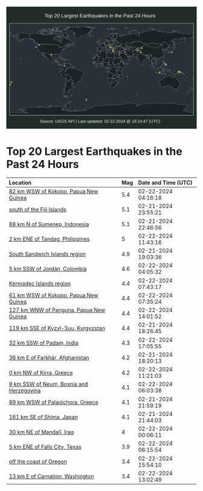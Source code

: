 ![Map](./map.png)

# Top 20 Largest Earthquakes in the Past 24 Hours

| Location | Mag | Date and Time (UTC) |
|:---|:---|:---|
| [82 km WSW of Kokopo, Papua New Guinea](https://earthquake.usgs.gov/earthquakes/eventpage/us7000m0pv) | 5.4 | 02-22-2024 04:16:18 |
| [south of the Fiji Islands](https://earthquake.usgs.gov/earthquakes/eventpage/us7000m0p8) | 5.1 | 02-21-2024 23:55:21 |
| [88 km N of Sumenep, Indonesia](https://earthquake.usgs.gov/earthquakes/eventpage/us7000m0n3) | 5.1 | 02-21-2024 22:46:56 |
| [2 km ENE of Tandag, Philippines](https://earthquake.usgs.gov/earthquakes/eventpage/us7000m0s7) | 5 | 02-22-2024 11:43:16 |
| [South Sandwich Islands region](https://earthquake.usgs.gov/earthquakes/eventpage/us7000m0m3) | 4.9 | 02-21-2024 19:03:36 |
| [5 km SSW of Jordán, Colombia](https://earthquake.usgs.gov/earthquakes/eventpage/us7000m0pr) | 4.6 | 02-22-2024 04:05:32 |
| [Kermadec Islands region](https://earthquake.usgs.gov/earthquakes/eventpage/us7000m0qi) | 4.4 | 02-22-2024 07:43:17 |
| [61 km WSW of Kokopo, Papua New Guinea](https://earthquake.usgs.gov/earthquakes/eventpage/us7000m0qf) | 4.4 | 02-22-2024 07:35:24 |
| [127 km WNW of Panguna, Papua New Guinea](https://earthquake.usgs.gov/earthquakes/eventpage/us7000m0tq) | 4.4 | 02-22-2024 14:01:52 |
| [119 km SSE of Kyzyl-Suu, Kyrgyzstan](https://earthquake.usgs.gov/earthquakes/eventpage/us7000m0lw) | 4.4 | 02-21-2024 18:26:45 |
| [32 km SSW of Padam, India](https://earthquake.usgs.gov/earthquakes/eventpage/us7000m0vv) | 4.3 | 02-22-2024 17:05:55 |
| [36 km E of Farkhār, Afghanistan](https://earthquake.usgs.gov/earthquakes/eventpage/us7000m0lu) | 4.2 | 02-21-2024 18:20:13 |
| [0 km NW of Kírra, Greece](https://earthquake.usgs.gov/earthquakes/eventpage/us7000m0s5) | 4.2 | 02-22-2024 11:21:03 |
| [9 km SSW of Neum, Bosnia and Herzegovina](https://earthquake.usgs.gov/earthquakes/eventpage/us7000m0q4) | 4.1 | 02-22-2024 06:03:38 |
| [89 km WSW of Palaióchora, Greece](https://earthquake.usgs.gov/earthquakes/eventpage/us7000m0my) | 4.1 | 02-21-2024 21:59:19 |
| [161 km SE of Shima, Japan](https://earthquake.usgs.gov/earthquakes/eventpage/us7000m0mu) | 4.1 | 02-21-2024 21:44:03 |
| [30 km NE of Mandalī, Iraq](https://earthquake.usgs.gov/earthquakes/eventpage/us7000m0ns) | 4 | 02-22-2024 00:06:11 |
| [5 km ENE of Falls City, Texas](https://earthquake.usgs.gov/earthquakes/eventpage/tx2024drmo) | 3.9 | 02-22-2024 06:15:54 |
| [off the coast of Oregon](https://earthquake.usgs.gov/earthquakes/eventpage/us7000m0u9) | 3.4 | 02-22-2024 15:54:10 |
| [13 km E of Carnation, Washington](https://earthquake.usgs.gov/earthquakes/eventpage/uw61984016) | 3.4 | 02-22-2024 13:02:49 |
